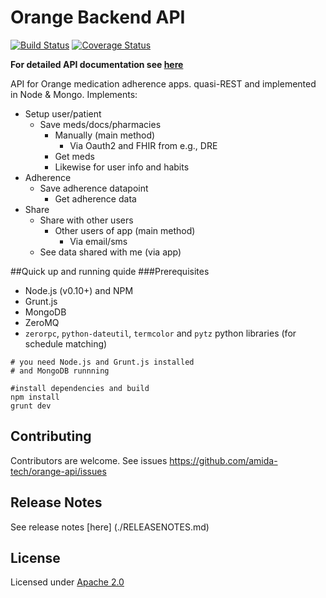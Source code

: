 Orange Backend API
=========

[![Build Status](https://travis-ci.org/amida-tech/orange-api.svg?branch=master)](https://travis-ci.org/amida-tech/orange-api)
[![Coverage Status](https://coveralls.io/repos/amida-tech/orange-api/badge.svg?branch=master)](https://coveralls.io/r/amida-tech/orange-api?branch=master)


**For detailed API documentation see [here](http://amida-tech.github.io/orange-api/)**

API for Orange medication adherence apps. quasi-REST and implemented in Node & Mongo. Implements:
 - Setup user/patient
   - Save meds/docs/pharmacies
	   - Manually (main method)
		 - Via Oauth2 and FHIR from e.g., DRE
	 - Get meds
	 - Likewise for user info and habits
 - Adherence
   - Save adherence datapoint 
	 - Get adherence data
 - Share
 	 - Share with other users
	   - Other users of app (main method)
		 - Via email/sms
	 - See data shared with me (via app)

##Quick up and running quide
###Prerequisites

- Node.js (v0.10+) and NPM
- Grunt.js
- MongoDB
- ZeroMQ
- `zerorpc`, `python-dateutil`, `termcolor` and `pytz` python libraries (for schedule matching)

```
# you need Node.js and Grunt.js installed
# and MongoDB runnning

#install dependencies and build
npm install
grunt dev

```


## Contributing

Contributors are welcome. See issues https://github.com/amida-tech/orange-api/issues

## Release Notes

See release notes [here] (./RELEASENOTES.md)

## License

Licensed under [Apache 2.0](./LICENSE)
